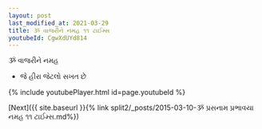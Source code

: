 ```yaml
---
layout: post
last_modified_at: 2021-03-29
title: ૐ વાજરીને નમહ ૧૧ ટાઈમ્સ
youtubeId: CgwXdUYd814
---
```

 
 
 ૐ વાજરીને નમહ  
 
 - જે હીરા જેટલો સખત છે 
 
  
 
  
 
 
 
 
 
 


{% include youtubePlayer.html id=page.youtubeId %}
 
[Next]({{ site.baseurl }}{% link  split2/_posts/2015-03-10-ૐ પ્રસનામ પ્રભાવયા નમહ ૧૧ ટાઈમ્સ.md%})
 
